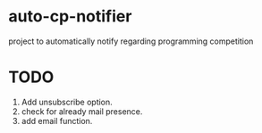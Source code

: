 # auto-cp-notifier
project to automatically notify regarding programming competition

# TODO
1. Add unsubscribe option.
2. check for already mail presence.
3. add email function.